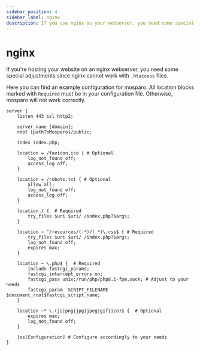 ```yaml
---
sidebar_position: 4
sidebar_label: nginx
description: If you use nginx as your webserver, you need some special adjustments.
---
```


# nginx

If you're hosting your website on an nginx webserver, you need some special adjustments since nginx cannot work with `.htaccess` files.

Here you can find an example configuration for mosparo. All location blocks marked with `Required` must be in your configuration file. Otherwise, mosparo will not work correctly.

```editorconfig
server {
    listen 443 ssl http2;
                        
    server_name [domain];
    root [pathToMosparo]/public;

    index index.php;

    location = /favicon.ico { # Optional
        log_not_found off;
        access_log off;
    }

    location = /robots.txt { # Optional
        allow all;
        log_not_found off;
        access_log off;
    }

    location / {  # Required
        try_files $uri $uri/ /index.php?$args;
    }

    location ~ ^/resources/(.*)/(.*)\.css$ { # Required
        try_files $uri $uri/ /index.php?$args;
        log_not_found off;
        expires max;
    }

    location ~ \.php$ {  # Required
        include fastcgi_params;
        fastcgi_intercept_errors on;
        fastcgi_pass unix:/run/php/php8.1-fpm.sock; # Adjust to your needs
        fastcgi_param  SCRIPT_FILENAME $document_root$fastcgi_script_name;
    }

    location ~* \.(js|png|jpg|jpeg|gif|ico)$ {  # Optional
        expires max;
        log_not_found off;
    }

    [sslConfiguration] # Configure accordingly to your needs
}
```
